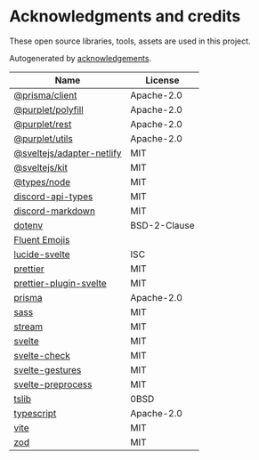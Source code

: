 # Acknowledgments and credits

These open source libraries, tools, assets are used in this project.

Autogenerated by [acknowledgements](https://github.com/Clembs/acknowledgements).

  | Name          | License |
  | ------------- | ------- |
  | [@prisma/client](https://github.com/prisma/prisma) | Apache-2.0 |
| [@purplet/polyfill](https://github.com/CRBT-Team/Purplet) | Apache-2.0 |
| [@purplet/rest](github:CRBT-Team/Purplet) | Apache-2.0 |
| [@purplet/utils](github:CRBT-Team/Purplet) | Apache-2.0 |
| [@sveltejs/adapter-netlify](https://github.com/sveltejs/kit) | MIT |
| [@sveltejs/kit](https://github.com/sveltejs/kit) | MIT |
| [@types/node](https://github.com/DefinitelyTyped/DefinitelyTyped) | MIT |
| [discord-api-types](https://github.com/discordjs/discord-api-types) | MIT |
| [discord-markdown](https://github.com/brussell98/discord-markdown) | MIT |
| [dotenv](git://github.com/motdotla/dotenv) | BSD-2-Clause |
| [Fluent Emojis](https://github.com/microsoft/fluentui-emoji) |   |
| [lucide-svelte](https://github.com/lucide-icons/lucide) | ISC |
| [prettier](prettier/prettier) | MIT |
| [prettier-plugin-svelte](https://github.com/sveltejs/prettier-plugin-svelte) | MIT |
| [prisma](https://github.com/prisma/prisma) | Apache-2.0 |
| [sass](https://github.com/sass/dart-sass) | MIT |
| [stream](git://github.com/juliangruber/stream) | MIT |
| [svelte](https://github.com/sveltejs/svelte) | MIT |
| [svelte-check](https://github.com/sveltejs/language-tools) | MIT |
| [svelte-gestures](https://github.com/Rezi/svelte-gestures) | MIT |
| [svelte-preprocess](https://github.com/sveltejs/svelte-preprocess) | MIT |
| [tslib](https://github.com/Microsoft/tslib) | 0BSD |
| [typescript](https://github.com/Microsoft/TypeScript) | Apache-2.0 |
| [vite](https://github.com/vitejs/vite) | MIT |
| [zod](https://github.com/colinhacks/zod) | MIT |
  